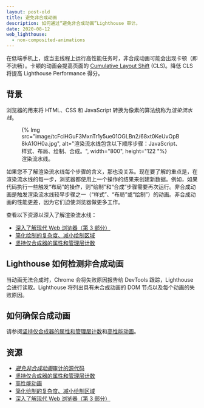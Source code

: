 ```yaml
---
layout: post-old
title: 避免非合成动画
description: 如何通过“避免非合成动画”Lighthouse 审计。
date: 2020-08-12
web_lighthouse:
  - non-composited-animations
---
```


在低端手机上，或当主线程上运行高性能任务时，非合成动画可能会出现卡顿（即不流畅）。卡顿的动画会提高页面的 [Cumulative Layout Shift](/cls/) (CLS)。降低 CLS 将提高 Lighthouse Performance 得分。

## 背景

浏览器的用来将 HTML、CSS 和 JavaScript 转换为像素的算法统称为*渲染流水线*。

<figure class="w-figure">{% Img src="image/tcFciHGuF3MxnTr1y5ue01OGLBn2/68xt0KeUvOpB8kA1OH0a.jpg", alt="渲染流水线包含以下顺序步骤：JavaScript、样式、布局、绘制、合成。", width="800", height="122 "%} <figcaption class="w-figcaption">渲染流水线。</figcaption></figure>

如果您不了解渲染流水线每个步骤的含义，那也没关系。现在要了解的重点是，在渲染流水线的每一步，浏览器都使用上一个操作的结果来创建新数据。例如，如果代码执行一些触发“布局”的操作，则“绘制”和“合成”步骤需要再次运行。非合成动画是触发渲染流水线较早步骤之一（“样式”、“布局”或“绘制”）的动画。非合成动画的性能更差，因为它们迫使浏览器做更多工作。

查看以下资源以深入了解渲染流水线：

- [深入了解现代 Web 浏览器（第 3 部分）](https://developers.google.com/web/updates/2018/09/inside-browser-part3)
- [简化绘制的复杂度、减小绘制区域](https://developers.google.com/web/fundamentals/performance/rendering/simplify-paint-complexity-and-reduce-paint-areas)
- [坚持仅合成器的属性和管理层计数](https://developers.google.com/web/fundamentals/performance/rendering/stick-to-compositor-only-properties-and-manage-layer-count)

## Lighthouse 如何检测非合成动画

当动画无法合成时，Chrome 会将失败原因报告给 DevTools 跟踪，Lighthouse 会进行读取。Lighthouse 将列出具有未合成动画的 DOM 节点以及每个动画的失败原因。

## 如何确保合成动画

请参阅[坚持仅合成器的属性和管理层计数](https://developers.google.com/web/fundamentals/performance/rendering/stick-to-compositor-only-properties-and-manage-layer-count)和[高性能动画](https://www.html5rocks.com/en/tutorials/speed/high-performance-animations/)。

## 资源

- [*避免非合成动画*审计的源代码](https://github.com/GoogleChrome/lighthouse/blob/master/lighthouse-core/audits/non-composited-animations.js)
- [坚持仅合成器的属性和管理层计数](https://developers.google.com/web/fundamentals/performance/rendering/stick-to-compositor-only-properties-and-manage-layer-count)
- [高性能动画](https://www.html5rocks.com/en/tutorials/speed/high-performance-animations/)
- [简化绘制的复杂度、减小绘制区域](https://developers.google.com/web/fundamentals/performance/rendering/simplify-paint-complexity-and-reduce-paint-areas)
- [深入了解现代 Web 浏览器（第 3 部分）](https://developers.google.com/web/updates/2018/09/inside-browser-part3)
